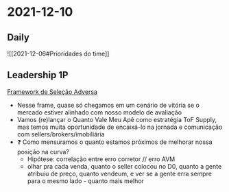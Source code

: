 # 2021-12-10
## Daily
![[2021-12-06#Prioridades do time]]

## Leadership 1P
[Framework de Seleção Adversa](https://docs.google.com/presentation/d/1epZVhT31VabGrDmzunPO2CgsXoi_piqupmALui4QOv4/edit#slide=id.g102fb2d5e57_0_131)
- Nesse frame, quase só chegamos em um cenário de vitória se o mercado estiver alinhado com nosso modelo de avaliação
- Vamos (re)lançar o Quanto Vale Meu Apê como estratégia ToF Supply, mas temos muita oportunidade de encaixá-lo na jornada e comunicação com sellers/brokers/imobiliária
- ❓ Como mensuramos o quanto estamos próximos de melhorar nossa posição na curva?
	- Hipótese: correlação entre erro corretor // erro AVM
	- olhar pra cada venda, quanto o seller colocou no D0, quanto a gente atribuiu de preço, quanto vendeum, e ver se a gente erra sempre para o mesmo lado - quanto mais melhor